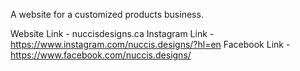 A website for a customized products business.

Website Link - nuccisdesigns.ca
Instagram Link -https://www.instagram.com/nuccis.designs/?hl=en
Facebook Link - https://www.facebook.com/nuccis.designs/
